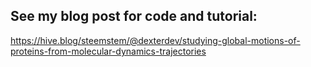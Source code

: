 ## See my blog post for code and tutorial:
https://hive.blog/steemstem/@dexterdev/studying-global-motions-of-proteins-from-molecular-dynamics-trajectories
